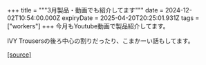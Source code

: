 +++
title = """3月製品・動画でも紹介してます"""
date = 2024-12-02T10:54:00.000Z
expiryDate = 2025-04-20T20:25:01.931Z
tags = ["workers"]
+++
今月もYoutube動画で製品紹介してます。

IVY Trousersの後ろ中心の割りだったり、こまかーい話もしてます。

[[source]](https://eworkers.blogspot.com/2024/12/3_2.html)
